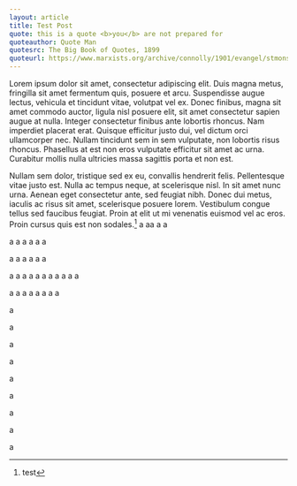 ```yaml
---
layout: article
title: Test Post
quote: this is a quote <b>you</b> are not prepared for
quoteauthor: Quote Man
quotesrc: The Big Book of Quotes, 1899
quoteurl: https://www.marxists.org/archive/connolly/1901/evangel/stmonsoc.htm
---
```


Lorem ipsum dolor sit amet, consectetur adipiscing elit. Duis magna metus, fringilla sit amet fermentum quis, posuere et arcu. Suspendisse augue lectus, vehicula et tincidunt vitae, volutpat vel ex. Donec finibus, magna sit amet commodo auctor, ligula nisl posuere elit, sit amet consectetur sapien augue at nulla. Integer consectetur finibus ante lobortis rhoncus. Nam imperdiet placerat erat. Quisque efficitur justo dui, vel dictum orci ullamcorper nec. Nullam tincidunt sem in sem vulputate, non lobortis risus rhoncus. Phasellus at est non eros vulputate efficitur sit amet ac urna. Curabitur mollis nulla ultricies massa sagittis porta et non est.

Nullam sem dolor, tristique sed ex eu, convallis hendrerit felis. Pellentesque vitae justo est. Nulla ac tempus neque, at scelerisque nisl. In sit amet nunc urna. Aenean eget consectetur ante, sed feugiat nibh. Donec dui metus, iaculis ac risus sit amet, scelerisque posuere lorem. Vestibulum congue tellus sed faucibus feugiat. Proin at elit ut mi venenatis euismod vel ac eros. Proin cursus quis est non sodales.[^footnote]
a
aa
a
a

a
a
a
a
a
a

a
a
a
a
a
a

a
a
a
a
a
a
a
a
a
a
a

a
a
a
a
a
a
a
a

a

a

a

a

a

a

a

a

a


[^footnote]: test
